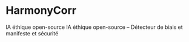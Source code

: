 # HarmonyCorr
IA éthique open-source IA éthique open-source – Détecteur de biais et manifeste et sécurité 
